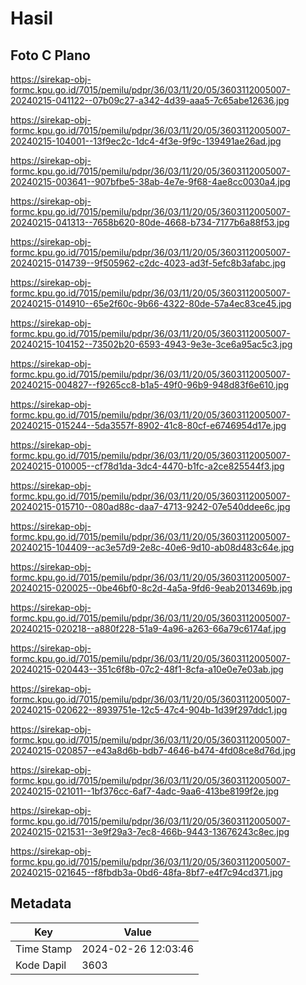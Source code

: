 # Hasil

## Foto C Plano

https://sirekap-obj-formc.kpu.go.id/7015/pemilu/pdpr/36/03/11/20/05/3603112005007-20240215-041122--07b09c27-a342-4d39-aaa5-7c65abe12636.jpg

https://sirekap-obj-formc.kpu.go.id/7015/pemilu/pdpr/36/03/11/20/05/3603112005007-20240215-104001--13f9ec2c-1dc4-4f3e-9f9c-139491ae26ad.jpg

https://sirekap-obj-formc.kpu.go.id/7015/pemilu/pdpr/36/03/11/20/05/3603112005007-20240215-003641--907bfbe5-38ab-4e7e-9f68-4ae8cc0030a4.jpg

https://sirekap-obj-formc.kpu.go.id/7015/pemilu/pdpr/36/03/11/20/05/3603112005007-20240215-041313--7658b620-80de-4668-b734-7177b6a88f53.jpg

https://sirekap-obj-formc.kpu.go.id/7015/pemilu/pdpr/36/03/11/20/05/3603112005007-20240215-014739--9f505962-c2dc-4023-ad3f-5efc8b3afabc.jpg

https://sirekap-obj-formc.kpu.go.id/7015/pemilu/pdpr/36/03/11/20/05/3603112005007-20240215-014910--65e2f60c-9b66-4322-80de-57a4ec83ce45.jpg

https://sirekap-obj-formc.kpu.go.id/7015/pemilu/pdpr/36/03/11/20/05/3603112005007-20240215-104152--73502b20-6593-4943-9e3e-3ce6a95ac5c3.jpg

https://sirekap-obj-formc.kpu.go.id/7015/pemilu/pdpr/36/03/11/20/05/3603112005007-20240215-004827--f9265cc8-b1a5-49f0-96b9-948d83f6e610.jpg

https://sirekap-obj-formc.kpu.go.id/7015/pemilu/pdpr/36/03/11/20/05/3603112005007-20240215-015244--5da3557f-8902-41c8-80cf-e6746954d17e.jpg

https://sirekap-obj-formc.kpu.go.id/7015/pemilu/pdpr/36/03/11/20/05/3603112005007-20240215-010005--cf78d1da-3dc4-4470-b1fc-a2ce825544f3.jpg

https://sirekap-obj-formc.kpu.go.id/7015/pemilu/pdpr/36/03/11/20/05/3603112005007-20240215-015710--080ad88c-daa7-4713-9242-07e540ddee6c.jpg

https://sirekap-obj-formc.kpu.go.id/7015/pemilu/pdpr/36/03/11/20/05/3603112005007-20240215-104409--ac3e57d9-2e8c-40e6-9d10-ab08d483c64e.jpg

https://sirekap-obj-formc.kpu.go.id/7015/pemilu/pdpr/36/03/11/20/05/3603112005007-20240215-020025--0be46bf0-8c2d-4a5a-9fd6-9eab2013469b.jpg

https://sirekap-obj-formc.kpu.go.id/7015/pemilu/pdpr/36/03/11/20/05/3603112005007-20240215-020218--a880f228-51a9-4a96-a263-66a79c6174af.jpg

https://sirekap-obj-formc.kpu.go.id/7015/pemilu/pdpr/36/03/11/20/05/3603112005007-20240215-020443--351c6f8b-07c2-48f1-8cfa-a10e0e7e03ab.jpg

https://sirekap-obj-formc.kpu.go.id/7015/pemilu/pdpr/36/03/11/20/05/3603112005007-20240215-020622--8939751e-12c5-47c4-904b-1d39f297ddc1.jpg

https://sirekap-obj-formc.kpu.go.id/7015/pemilu/pdpr/36/03/11/20/05/3603112005007-20240215-020857--e43a8d6b-bdb7-4646-b474-4fd08ce8d76d.jpg

https://sirekap-obj-formc.kpu.go.id/7015/pemilu/pdpr/36/03/11/20/05/3603112005007-20240215-021011--1bf376cc-6af7-4adc-9aa6-413be8199f2e.jpg

https://sirekap-obj-formc.kpu.go.id/7015/pemilu/pdpr/36/03/11/20/05/3603112005007-20240215-021531--3e9f29a3-7ec8-466b-9443-13676243c8ec.jpg

https://sirekap-obj-formc.kpu.go.id/7015/pemilu/pdpr/36/03/11/20/05/3603112005007-20240215-021645--f8fbdb3a-0bd6-48fa-8bf7-e4f7c94cd371.jpg


## Metadata

| Key        | Value               |
| ---------- | ------------------- |
| Time Stamp | 2024-02-26 12:03:46 |
| Kode Dapil | 3603                |



